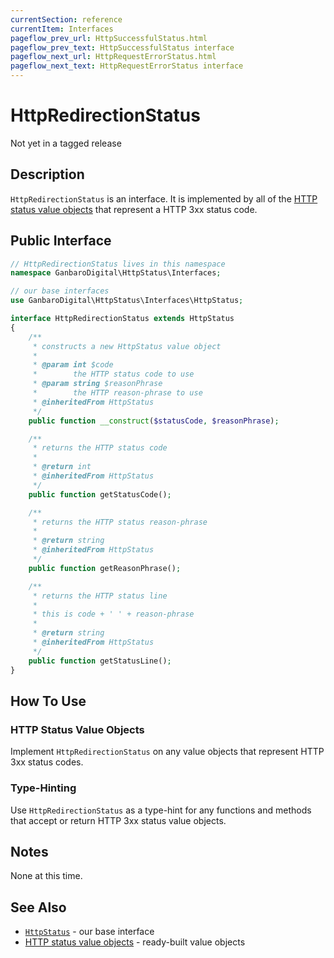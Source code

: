 ```yaml
---
currentSection: reference
currentItem: Interfaces
pageflow_prev_url: HttpSuccessfulStatus.html
pageflow_prev_text: HttpSuccessfulStatus interface
pageflow_next_url: HttpRequestErrorStatus.html
pageflow_next_text: HttpRequestErrorStatus interface
---
```


# HttpRedirectionStatus

<div class="callout warning">
Not yet in a tagged release
</div>

## Description

`HttpRedirectionStatus` is an interface. It is implemented by all of the [HTTP status value objects](../StatusValues/index.html) that represent a HTTP 3xx status code.

## Public Interface

```php
// HttpRedirectionStatus lives in this namespace
namespace GanbaroDigital\HttpStatus\Interfaces;

// our base interfaces
use GanbaroDigital\HttpStatus\Interfaces\HttpStatus;

interface HttpRedirectionStatus extends HttpStatus
{
    /**
     * constructs a new HttpStatus value object
     *
     * @param int $code
     *        the HTTP status code to use
     * @param string $reasonPhrase
     *        the HTTP reason-phrase to use
     * @inheritedFrom HttpStatus
     */
    public function __construct($statusCode, $reasonPhrase);

    /**
     * returns the HTTP status code
     *
     * @return int
     * @inheritedFrom HttpStatus
     */
    public function getStatusCode();

    /**
     * returns the HTTP status reason-phrase
     *
     * @return string
     * @inheritedFrom HttpStatus
     */
    public function getReasonPhrase();

    /**
     * returns the HTTP status line
     *
     * this is code + ' ' + reason-phrase
     *
     * @return string
     * @inheritedFrom HttpStatus
     */
    public function getStatusLine();
}
```

## How To Use

### HTTP Status Value Objects

Implement `HttpRedirectionStatus` on any value objects that represent HTTP 3xx status codes.

### Type-Hinting

Use `HttpRedirectionStatus` as a type-hint for any functions and methods that accept or return HTTP 3xx status value objects.

## Notes

None at this time.

## See Also

* [`HttpStatus`](HttpStatus.html) - our base interface
* [HTTP status value objects](../StatusValues/index.html) - ready-built value objects
